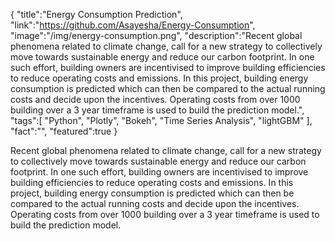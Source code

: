 {
    "title":"Energy Consumption Prediction",
    "link":"https://github.com/Asayesha/Energy-Consumption",
    "image":"/img/energy-consumption.png",
    "description":"Recent global phenomena related to climate change, call for a new strategy to collectively move towards sustainable energy and reduce our carbon footprint. In one such effort, building owners are incentivised to improve building efficiencies to reduce operating costs and emissions. In this project, building energy consumption is predicted which can then be compared to the actual running costs and decide upon the incentives. Operating costs from over 1000 building over a 3 year timeframe is used to build the prediction model.",
    "tags":[
          "Python",
          "Plotly",
          "Bokeh",
          "Time Series Analysis",
          "lightGBM"
          ],
    "fact":"",
    "featured":true
}


Recent global phenomena related to climate change, call for a new strategy to collectively move towards sustainable energy and reduce our carbon footprint. In one such effort, building owners are incentivised to improve building efficiencies to reduce operating costs and emissions. In this project, building energy consumption is predicted which can then be compared to the actual running costs and decide upon the incentives. Operating costs from over 1000 building over a 3 year timeframe is used to build the prediction model.
